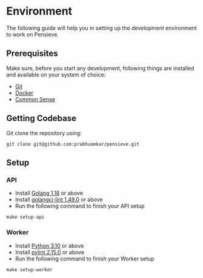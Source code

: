 # Environment
The following guide will help you in setting up the development environment to work on Pensieve.

## Prerequisites
Make sure, before you start any development, following things are installed and available on your system of choice: 
- [Git](https://git-scm.com/)
- [Docker](https://www.docker.com/)
- [Common Sense](https://en.wikipedia.org/wiki/Common_sense)

## Getting Codebase
Git clone the repository using: 
```
git clone git@github.com:prabhuomkar/pensieve.git
```

## Setup

### API
- Install [Golang 1.18](https://go.dev/dl/) or above
- Install [golangci-lint 1.49.0](https://golangci-lint.run/) or above
- Run the following command to finish your API setup
```
make setup-api
```

### Worker
- Install [Python 3.10](https://www.python.org/downloads/) or above
- Install [pylint 2.15.0](https://pypi.org/project/pylint/) or above
- Run the following command to finish your Worker setup
```
make setup-worker
```